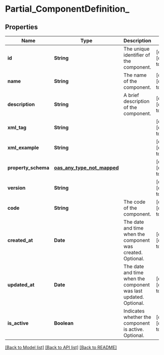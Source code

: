 # Partial_ComponentDefinition_
## Properties

| Name | Type | Description | Notes |
|------------ | ------------- | ------------- | -------------|
| **id** | **String** | The unique identifier of the component. | [optional] [default to null] |
| **name** | **String** | The name of the component. | [optional] [default to null] |
| **description** | **String** | A brief description of the component. | [optional] [default to null] |
| **xml\_tag** | **String** |  | [optional] [default to null] |
| **xml\_example** | **String** |  | [optional] [default to null] |
| **property\_schema** | [**oas_any_type_not_mapped**](.md) |  | [optional] [default to null] |
| **version** | **String** |  | [optional] [default to null] |
| **code** | **String** | The code of the component. | [optional] [default to null] |
| **created\_at** | **Date** | The date and time when the component was created. Optional. | [optional] [default to null] |
| **updated\_at** | **Date** | The date and time when the component was last updated. Optional. | [optional] [default to null] |
| **is\_active** | **Boolean** | Indicates whether the component is active. Optional. | [optional] [default to null] |

[[Back to Model list]](../README.md#documentation-for-models) [[Back to API list]](../README.md#documentation-for-api-endpoints) [[Back to README]](../README.md)

